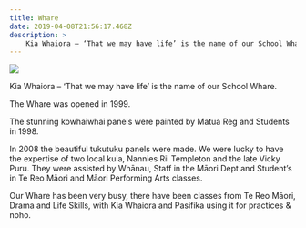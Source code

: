 ```yaml
---
title: Whare
date: 2019-04-08T21:56:17.468Z
description: >
    Kia Whaiora – ‘That we may have life’ is the name of our School Whare.
---
```

![](/uploads/5b88ae00ff2a7c03cc0005fb/Whare---Combined.jpg)

Kia Whaiora – ‘That we may have life’ is the name of our School Whare.

The Whare was opened in 1999. 

The stunning kowhaiwhai panels were painted by Matua Reg and Students in 1998.

In 2008 the beautiful tukutuku panels were made. We were lucky to have the expertise of two local kuia, Nannies Rii Templeton and the late Vicky Puru. They were assisted by Whānau, Staff in the Māori Dept and Student’s in Te Reo Māori and Māori Performing Arts classes.

Our Whare has been very busy, there have been classes from Te Reo Māori, Drama and Life Skills, with Kia Whaiora and Pasifika using it for practices & noho.